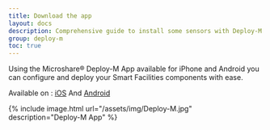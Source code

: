 ```yaml
---
title: Download the app
layout: docs
description: Comprehensive guide to install some sensors with Deploy-M
group: deploy-m
toc: true
---
```


Using the Microshare® Deploy-M App available for iPhone and Android you can configure and deploy your Smart Facilities components with ease.

Available on : [iOS](https://apps.apple.com/gb/app/deploy-m/id1494017236) And [Android](https://play.google.com/store/apps/details?id=io.microshare.deploym&hl=en_GB)

{% include image.html url="/assets/img/Deploy-M.jpg" description="Deploy-M App" %}